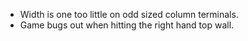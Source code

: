 * Width is one too little on odd sized column terminals.
* Game bugs out when hitting the right hand top wall.
